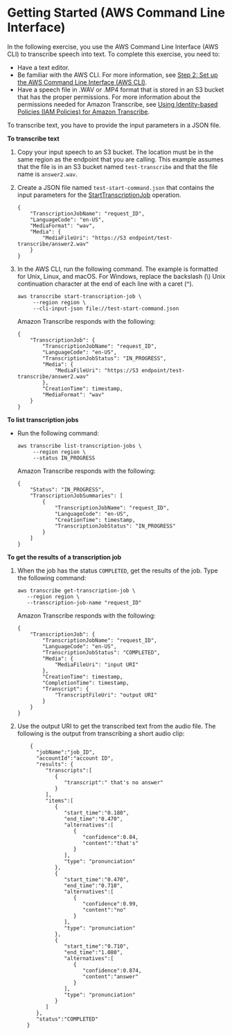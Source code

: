 # Getting Started \(AWS Command Line Interface\)<a name="getting-started-cli"></a>

In the following exercise, you use the AWS Command Line Interface \(AWS CLI\) to transcribe speech into text\. To complete this exercise, you need to: 
+ Have a text editor\.
+ Be familiar with the AWS CLI\. For more information, see [Step 2: Set up the AWS Command Line Interface \(AWS CLI\)](setup-asc-awscli.md)\.
+ Have a speech file in \.WAV or \.MP4 format that is stored in an S3 bucket that has the proper permissions\. For more information about the permissions needed for Amazon Transcribe, see [Using Identity\-based Policies \(IAM Policies\) for Amazon Transcribe](access-control-managing-permissions.md)\.

To transcribe text, you have to provide the input parameters in a JSON file\.

**To transcribe text**

1. Copy your input speech to an S3 bucket\. The location must be in the same region as the endpoint that you are calling\. This example assumes that the file is in an S3 bucket named `test-transcribe` and that the file name is `answer2.wav`\.

1. Create a JSON file named `test-start-command.json` that contains the input parameters for the [StartTranscriptionJob](API_StartTranscriptionJob.md) operation\.

   ```
   {
       "TranscriptionJobName": "request_ID",
       "LanguageCode": "en-US",
       "MediaFormat": "wav",
       "Media": {
           "MediaFileUri": "https://S3 endpoint/test-transcribe/answer2.wav"
       }
   }
   ```

1. In the AWS CLI, run the following command\. The example is formatted for Unix, Linux, and macOS\. For Windows, replace the backslash \(\\\) Unix continuation character at the end of each line with a caret \(^\)\.

   ```
   aws transcribe start-transcription-job \
        --region region \
        --cli-input-json file://test-start-command.json
   ```

   Amazon Transcribe responds with the following:

   ```
   {
       "TranscriptionJob": {
           "TranscriptionJobName": "request_ID",
           "LanguageCode": "en-US",
           "TranscriptionJobStatus": "IN_PROGRESS",
           "Media": {
               "MediaFileUri": "https://S3 endpoint/test-transcribe/answer2.wav"
           },
           "CreationTime": timestamp,
           "MediaFormat": "wav"
       }
   }
   ```

**To list transcription jobs**
+ Run the following command:

  ```
  aws transcribe list-transcription-jobs \
       --region region \
       --status IN_PROGRESS
  ```

  Amazon Transcribe responds with the following:

  ```
  {
      "Status": "IN_PROGRESS",
      "TranscriptionJobSummaries": [
          {
              "TranscriptionJobName": "request_ID",
              "LanguageCode": "en-US",
              "CreationTime": timestamp,
              "TranscriptionJobStatus": "IN_PROGRESS"
          }
      ]
  }
  ```

**To get the results of a transcription job**

1. When the job has the status `COMPLETED`, get the results of the job\. Type the following command:

   ```
   aws transcribe get-transcription-job \
      --region region \
      --transcription-job-name "request_ID"
   ```

   Amazon Transcribe responds with the following:

   ```
   {
       "TranscriptionJob": {
           "TranscriptionJobName": "request_ID",
           "LanguageCode": "en-US",
           "TranscriptionJobStatus": "COMPLETED",
           "Media": {
               "MediaFileUri": "input URI"
           },
           "CreationTime": timestamp,
           "CompletionTime": timestamp,
           "Transcript": {
               "TranscriptFileUri": "output URI"
           }
       }
   }
   ```

1. Use the output URI to get the transcribed text from the audio file\. The following is the output from transcribing a short audio clip:

   ```
       {
         "jobName":"job_ID",
         "accountId":"account ID",
         "results": {
            "transcripts":[
               {
                  "transcript":" that's no answer"  
               }
            ],
            "items":[
               {
                  "start_time":"0.180",
                  "end_time":"0.470",
                  "alternatives":[
                     {
                        "confidence":0.84,
                        "content":"that's"
                     }
                  ],
                  "type": "pronunciation"
               },
               {
                  "start_time":"0.470",
                  "end_time":"0.710",
                  "alternatives":[
                     {
                        "confidence":0.99,
                        "content":"no"
                     }
                  ],
                  "type": "pronunciation"
               },
               {
                  "start_time":"0.710",
                  "end_time":"1.080",
                  "alternatives":[
                     {
                        "confidence":0.874,
                        "content":"answer"
                     }
                  ],
                  "type": "pronunciation"
               }
            ]
         },
         "status":"COMPLETED"
      }
   ```
